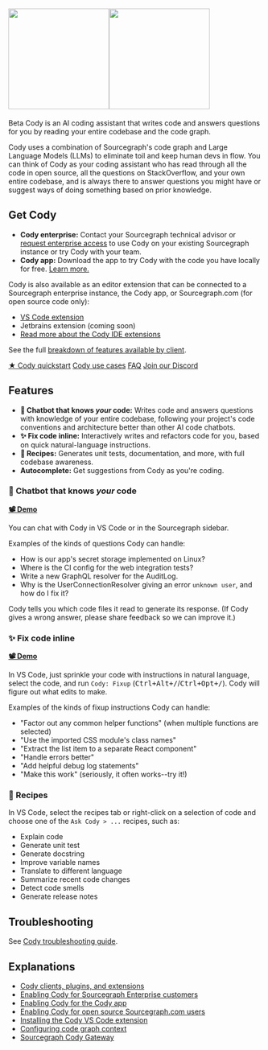 # <picture title="Cody"><img class="theme-dark-only" src="https://storage.googleapis.com/sourcegraph-assets/cody/20230417/logomark-default-text-white.png" width="200"><img class="theme-light-only" src="https://storage.googleapis.com/sourcegraph-assets/cody/20230417/logomark-default-text-black.png" width="200"><div style="display:none">Cody</div></picture>

<span class="badge badge-beta">Beta</span> Cody is an AI coding assistant that writes code and answers questions for you by reading your entire codebase and the code graph.

Cody uses a combination of Sourcegraph's code graph and Large Language Models (LLMs) to eliminate toil and keep human devs in flow. You can think of Cody as your coding assistant who has read through all the code in open source, all the questions on StackOverflow, and your own entire codebase, and is always there to answer questions you might have or suggest ways of doing something based on prior knowledge.

## Get Cody

- **Cody enterprise:** Contact your Sourcegraph technical advisor or [request enterprise access](https://about.sourcegraph.com/cody#cody-for-work) to use Cody on your existing Sourcegraph instance or try Cody with your team.
- **Cody app:** Download the app to try Cody with the code you have locally for free. [Learn more.](../app/index.md)

Cody is also available as an editor extension that can be connected to a Sourcegraph enterprise instance, the Cody app, or Sourcegraph.com (for open source code only):
  - [VS Code extension](https://marketplace.visualstudio.com/items?itemName=sourcegraph.cody-ai)
  - Jetbrains extension (coming soon)
  - [Read more about the Cody IDE extensions](explanations/cody_clients.md)

See the full [breakdown of features available by client](client_feature_availability.md).

<div class="getting-started">
  <a class="btn btn-primary text-center" href="quickstart">★ Cody quickstart</a>
  <a class="btn text-center" href="explanations/use_cases">Cody use cases</a>
  <a class="btn text-center" href="faq">FAQ</a>
  <a class="btn text-center" href="https://discord.com/servers/sourcegraph-969688426372825169">Join our Discord</a>
</div>

## Features

<!-- NOTE: These should stay roughly in sync with client/cody/README.md, although these need to be not specific to VS Code. -->

- **🤖 Chatbot that knows _your_ code:** Writes code and answers questions with knowledge of your entire codebase, following your project's code conventions and architecture better than other AI code chatbots.
- **✨ Fix code inline:** Interactively writes and refactors code for you, based on quick natural-language instructions.
- **📖 Recipes:** Generates unit tests, documentation, and more, with full codebase awareness.
- **Autocomplete:** Get suggestions from Cody as you're coding.

### 🤖 Chatbot that knows _your_ code

[**📽️ Demo**](https://twitter.com/beyang/status/1647744307045228544)

You can chat with Cody in VS Code or in the Sourcegraph sidebar.

Examples of the kinds of questions Cody can handle:

- How is our app's secret storage implemented on Linux?
- Where is the CI config for the web integration tests?
- Write a new GraphQL resolver for the AuditLog.
- Why is the UserConnectionResolver giving an error `unknown user`, and how do I fix it?

Cody tells you which code files it read to generate its response. (If Cody gives a wrong answer, please share feedback so we can improve it.)

### ✨ Fix code inline

[**📽️ Demo**](https://twitter.com/sqs/status/1647673013343780864)

In VS Code, just sprinkle your code with instructions in natural language, select the code, and run `Cody: Fixup` (<kbd>Ctrl+Alt+/</kbd>/<kbd>Ctrl+Opt+/</kbd>). Cody will figure out what edits to make.

Examples of the kinds of fixup instructions Cody can handle:

- "Factor out any common helper functions" (when multiple functions are selected)
- "Use the imported CSS module's class names"
- "Extract the list item to a separate React component"
- "Handle errors better"
- "Add helpful debug log statements"
- "Make this work" (seriously, it often works--try it!)

### 📖 Recipes

In VS Code, select the recipes tab or  right-click on a selection of code and choose one of the `Ask Cody > ...` recipes, such as:

- Explain code
- Generate unit test
- Generate docstring
- Improve variable names
- Translate to different language
- Summarize recent code changes
- Detect code smells
- Generate release notes

## Troubleshooting

See [Cody troubleshooting guide](troubleshooting.md).

## Explanations

- [Cody clients, plugins, and extensions](explanations/cody_clients.md)
- [Enabling Cody for Sourcegraph Enterprise customers](explanations/enabling_cody_enterprise.md)
- [Enabling Cody for the Cody app](../app/index.md)
- [Enabling Cody for open source Sourcegraph.com users](explanations/enabling_cody.md)
- [Installing the Cody VS Code extension](explanations/installing_vs_code.md)
- [Configuring code graph context](explanations/code_graph_context.md)
- [Sourcegraph Cody Gateway](explanations/cody_gateway.md)
